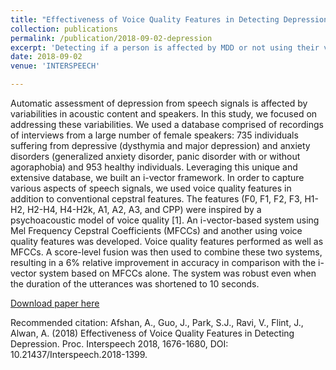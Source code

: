 ```yaml
---
title: "Effectiveness of Voice Quality Features in Detecting Depression."
collection: publications
permalink: /publication/2018-09-02-depression
excerpt: 'Detecting if a person is affected by MDD or not using their voice recordings.'
date: 2018-09-02
venue: 'INTERSPEECH'

---
```

Automatic assessment of depression from speech signals is affected by variabilities in acoustic content and speakers. In this study, we focused on addressing these variabilities. We used a database comprised of recordings of interviews from a large number of female speakers: 735 individuals suffering from depressive (dysthymia and major depression) and anxiety disorders (generalized anxiety disorder, panic disorder with or without agoraphobia) and 953 healthy individuals. Leveraging this unique and extensive database, we built an i-vector framework. In order to capture various aspects of speech signals, we used voice quality features in addition to conventional cepstral features. The features (F0, F1, F2, F3, H1-H2, H2-H4, H4-H2k, A1, A2, A3, and CPP) were inspired by a psychoacoustic model of voice quality [1]. An i-vector-based system using Mel Frequency Cepstral Coefficients (MFCCs) and another using voice quality features was developed. Voice quality features performed as well as MFCCs. A score-level fusion was then used to combine these two systems, resulting in a 6% relative improvement in accuracy in comparison with the i-vector system based on MFCCs alone. The system was robust even when the duration of the utterances was shortened to 10 seconds.

[Download paper here](https://www.isca-speech.org/archive/Interspeech_2018/pdfs/1399.pdf)

Recommended citation: Afshan, A., Guo, J., Park, S.J., Ravi, V., Flint, J., Alwan, A. (2018) Effectiveness of Voice Quality Features in Detecting Depression. Proc. Interspeech 2018, 1676-1680, DOI: 10.21437/Interspeech.2018-1399.

